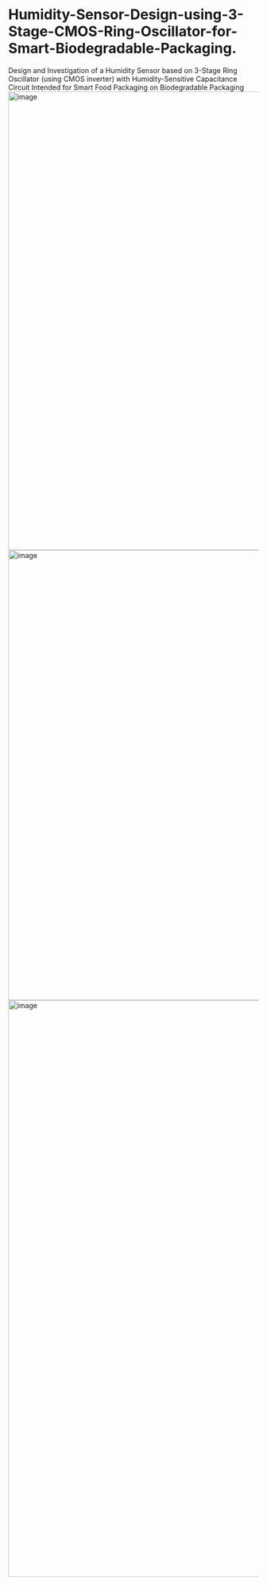 # Humidity-Sensor-Design-using-3-Stage-CMOS-Ring-Oscillator-for-Smart-Biodegradable-Packaging.
 Design and Investigation of a Humidity Sensor based on 3-Stage Ring Oscillator (using CMOS inverter) with Humidity-Sensitive Capacitance Circuit Intended for Smart Food Packaging on Biodegradable Packaging
<img width="1610" height="923" alt="image" src="https://github.com/user-attachments/assets/d92bd862-63b2-49c9-810c-29834b4c58a5" />
<img width="716" height="906" alt="image" src="https://github.com/user-attachments/assets/c96a58fb-e5e3-4809-a036-1eeb20926a37" />
<img width="1283" height="1161" alt="image" src="https://github.com/user-attachments/assets/1100f363-9a75-4a30-86df-39338ba26e6a" />

